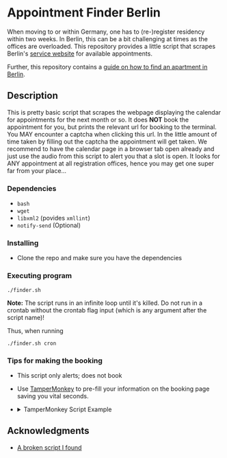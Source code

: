 # Appointment Finder Berlin

When moving to or within Germany, one has to (re-)register residency within two weeks.
In Berlin, this can be a bit challenging at times as the offices are overloaded.
This repository provides a little script that scrapes Berlin's
[service website](https://service.berlin.de/dienstleistung/120686/) for available appointments.

Further, this repository contains a [guide on how to find an apartment in Berlin](./ApartmentHowTo.md).

## Description

This is pretty basic script that scrapes the webpage displaying the calendar for appointments for the next month or so.
It does **NOT** book the appointment for you, but prints the relevant url for booking to the terminal.
You MAY encounter a captcha when clicking this url.
In the little amount of time taken by filling out the captcha the appointment will get taken.
We recommend to have the calendar page in a browser tab open already and just use the audio from this script to alert
you that a slot is open.
It looks for ANY appointment at all registration offices, hence you may get one super far from your place...

### Dependencies

* `bash`
* `wget`
* `libxml2` (povides `xmllint`)
* `notify-send` (Optional)

### Installing

* Clone the repo and make sure you have the dependencies

### Executing program

```shell
./finder.sh
```

**Note:** The script runs in an infinite loop until it's killed.
Do not run in a crontab without the crontab flag input (which is any argument after the script name)!

Thus, when running

```shell
./finder.sh cron
```

### Tips for making the booking

* This script only alerts; does not book
* Use [TamperMonkey](https://www.tampermonkey.net/) to pre-fill your information on the booking page saving you vital
  seconds.
* <details>
  <summary>TamperMonkey Script Example</summary>

  ```javascript
  // ==UserScript==
  // @name         New Userscript
  // @namespace    http://tampermonkey.net/
  // @version      0.1
  // @description  try to take over the world!
  // @author       You
  // @match        https://service.berlin.de/terminvereinbarung/termin/register/*
  // @icon         data:image/gif;base64,R0lGODlhAQABAAAAACH5BAEKAAEALAAAAAABAAEAAAICTAEAOw==
  // @grant        none
  // ==/UserScript==
  
  (function () {
      'use strict';
      document.getElementById("familyName").value = "Your full name";
      document.getElementById("email").value = "youremail@example.com";
      document.getElementById("telephone").value = "0123456789;
      document.getElementsByName("surveyAccepted")[0].value = 1;
      document.getElementById("agbgelesen").checked = true;
      // This may lead to an endles loop of reloading the page if one of the fields is invalid!
      //document.getElementById("register_submit").click();
  })();
  ```

</details>

## Acknowledgments

* [A broken script I found](https://gist.github.com/mugli/f538e8fb0554267c1028068b75e17c59)
